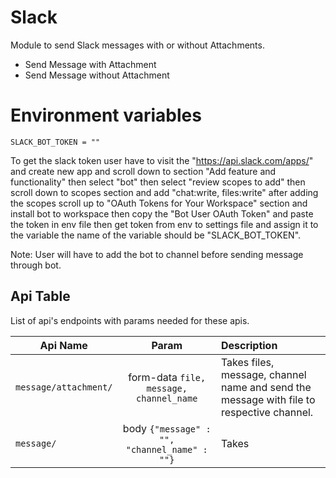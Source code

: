 # Slack

Module to send Slack messages with or without Attachments.

- Send Message with Attachment
- Send Message without Attachment 

# Environment variables

```
SLACK_BOT_TOKEN = ""
```

To get the slack token user have to visit the "https://api.slack.com/apps/" and create new app and scroll down to section 
"Add feature and functionality" then select "bot" then select "review scopes to add" then scroll down to scopes section 
and add "chat:write, files:write" after adding the scopes scroll up to "OAuth Tokens for Your Workspace" section and
install bot to workspace then copy the "Bot User OAuth Token" and paste the token in env file then get token from env to settings file 
and assign it to the variable the name of the variable should be "SLACK_BOT_TOKEN".

Note: User will have to add the bot to channel before sending message through bot.


## Api Table
List of api's endpoints with params needed for these apis.

| Api Name              |                    Param                     | Description                                                                              |
|-----------------------|:--------------------------------------------:|:-----------------------------------------------------------------------------------------|
| `message/attachment/` |   form-data `file, message, channel_name`    | Takes files, message, channel name and send the message with file to respective channel. |
| `message/`            | body `{"message" : "", "channel_name" : ""}` | Takes                                                                                    |
